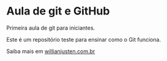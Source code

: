 # Aula de git e GitHub

Primeira aula de git para iniciantes.

Este é um repositório teste para ensinar como o Git funciona.

Saiba mais em [willianjusten.com.br](https://willianjusten.com.br)
